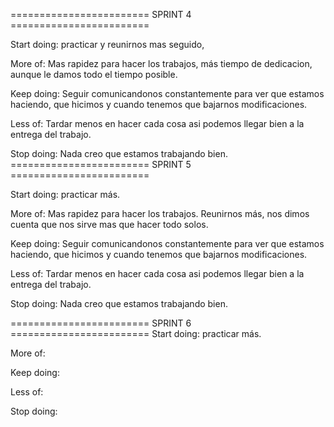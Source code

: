 ======================== SPRINT 4 ========================

Start doing: practicar y reunirnos mas seguido,

More of: Mas rapidez para hacer los trabajos, más tiempo de dedicacion, aunque le damos todo el tiempo posible.

Keep doing: Seguir comunicandonos constantemente para ver que estamos haciendo, que hicimos y cuando tenemos que bajarnos modificaciones.

Less of: Tardar menos en hacer cada cosa asi podemos llegar bien a la entrega del trabajo.

Stop doing: Nada creo que estamos trabajando bien.
======================== SPRINT 5 ========================

Start doing: practicar más.

More of: Mas rapidez para hacer los trabajos. Reunirnos más, nos dimos cuenta que nos sirve mas que hacer todo solos.

Keep doing: Seguir comunicandonos constantemente para ver que estamos haciendo, que hicimos y cuando tenemos que bajarnos modificaciones.

Less of: Tardar menos en hacer cada cosa asi podemos llegar bien a la entrega del trabajo.

Stop doing: Nada creo que estamos trabajando bien.

======================== SPRINT 6 ========================
Start doing: practicar más.

More of:

Keep doing:

Less of:

Stop doing: